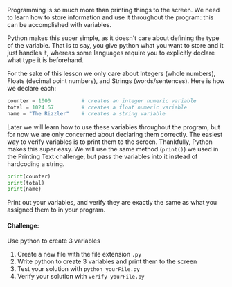 Programming is so much more than printing things to the screen. We need to learn how to store information and use it throughout the program: this can be accomplished with variables.

Python makes this super simple, as it doesn't care about defining the type of the variable. That is to say, you give python what you want to store and it just handles it, whereas some languages require you to explicitly declare what type it is beforehand.

For the sake of this lesson we only care about Integers (whole numbers), Floats (decimal point numbers), and Strings (words/sentences). Here is how we declare each:
```python
counter = 1000          # creates an integer numeric variable
total = 1024.67		    # creates a float numeric variable
name = "The Rizzler" 	# creates a string variable
```
Later we will learn how to use these variables throughout the program, but for now we are only concerned about declaring them correctly. The easiest way to verify variables is to print them to the screen. Thankfully, Python makes this super easy. We will use the same method (`print()`) we used in the Printing Text challenge, but pass the variables into it instead of hardcoding a string.

```python
print(counter)
print(total)
print(name)
```
Print out your variables, and verify they are exactly the same as what you assigned them to in your program. 



#### Challenge:
Use python to create 3 variables

1. Create a new file with the file extension `.py`
2. Write python to create 3 variables and print them to the screen
3. Test your solution with `python yourFile.py`
4. Verify your solution with `verify yourFile.py`
